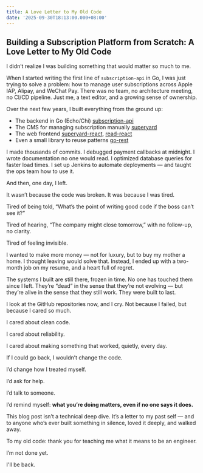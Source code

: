 ```yaml
---
title: A Love Letter to My Old Code
date: '2025-09-30T18:13:00.000+08:00'
---
```


## Building a Subscription Platform from Scratch: A Love Letter to My Old Code

I didn’t realize I was building something that would matter so much to me.

When I started writing the first line of `subscription-api` in Go, I was just trying to solve a problem: how to manage user subscriptions across Apple IAP, Alipay, and WeChat Pay. There was no team, no architecture meeting, no CI/CD pipeline. Just me, a text editor, and a growing sense of ownership.

Over the next few years, I built everything from the ground up:

- The backend in Go (Echo/Chi) [subscription-api](https://github.com/FTChinese/subscription-api)
- The CMS for managing subscription manually [superyard](https://github.com/FTChinese/superyard)
- The web frontend [superyard-react](https://github.com/FTChinese/superyard-react), [read-react](https://github.com/FTChinese/reader-react)
- Even a small library to reuse patterns [go-rest](https://github.com/FTChinese/go-rest)

I made thousands of commits. I debugged payment callbacks at midnight. I wrote documentation no one would read. I optimized database queries for faster load times. I set up Jenkins to automate deployments — and taught the ops team how to use it.

And then, one day, I left.

It wasn’t because the code was broken. It was because I was tired.

Tired of being told, “What’s the point of writing good code if the boss can’t see it?”

Tired of hearing, “The company might close tomorrow,” with no follow-up, no clarity.

Tired of feeling invisible.

I wanted to make more money — not for luxury, but to buy my mother a home. I thought leaving would solve that. Instead, I ended up with a two-month job on my resume, and a heart full of regret.

The systems I built are still there, frozen in time. No one has touched them since I left. They’re “dead” in the sense that they’re not evolving — but they’re alive in the sense that they still work. They were built to last.

I look at the GitHub repositories now, and I cry. Not because I failed, but because I cared so much.

I cared about clean code.

I cared about reliability.

I cared about making something that worked, quietly, every day.

If I could go back, I wouldn’t change the code.

I’d change how I treated myself.

I’d ask for help.

I’d talk to someone.

I’d remind myself: **what you’re doing matters, even if no one says it does.**

This blog post isn’t a technical deep dive. It’s a letter to my past self — and to anyone who’s ever built something in silence, loved it deeply, and walked away.

To my old code: thank you for teaching me what it means to be an engineer.

I’m not done yet.

I'll be back.
